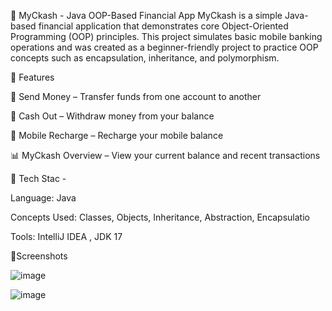 📱 MyCkash - Java OOP-Based Financial App MyCkash is a simple Java-based financial application that demonstrates core Object-Oriented Programming (OOP) principles. This project simulates basic mobile banking operations and was created as a beginner-friendly project to practice OOP concepts such as encapsulation, inheritance, and polymorphism.

🚀 Features

💸 Send Money – Transfer funds from one account to another 

🏧 Cash Out – Withdraw money from your balance 

📲 Mobile Recharge – Recharge your mobile balance 

📊 MyCkash Overview – View your current balance and recent transactions


🧱 Tech Stac - 

Language: Java

Concepts Used: Classes, Objects, Inheritance, Abstraction, Encapsulatio

Tools: IntelliJ IDEA , JDK 17












📸Screenshots

![image](https://github.com/user-attachments/assets/247120aa-b7bf-4456-aaa1-9e5104201a5c)


![image](https://github.com/user-attachments/assets/8825d407-077a-4da0-9ff4-6e980351843f)












































































































































